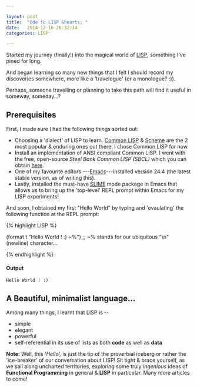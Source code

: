 ```yaml
---

layout: post
title:  "Ode to LISP &hearts; "
date:   2014-12-16 20:32:14
categories: LISP

---
```


Started my journey (finally!) into the magical world of [LISP][LISP_link], something I've pined for long.

And began learning so many new things that I felt I should record my discoveries somewhere, more like a 'travelogue' (or a monologue? :)).

Perhaps, someone travelling or planning to take this path will find it useful in someway, someday...?

## Prerequisites

First, I made sure I had the following things sorted out:

+ Choosing a 'dialect' of LISP to learn. [Common LISP][link_Common_LISP] & [Scheme][link_Scheme] are the 2 most popular & enduring ones out there. I chose Common LISP for now.
+ Install an implementation of ANSI compliant Common LISP. I went with the free, open-source _Steel Bank Common LISP (SBCL)_ which you can obtain [here][link_SBCL].
+ One of my favourite editors ---[Emacs][link_EMACS]---installed version 24.4 (the latest stable version, as of writing this).
+ Lastly, installed the must-have [SLIME][slime_id] mode package in Emacs that allows us to bring up the 'top-level' REPL prompt within Emacs for my LISP experiments!

And soon, I obtained my first "Hello World" by typing and 'evaulating' the following function at the REPL prompt:

{% highlight LISP %}

(format t "Hello World ! :) ~%")
;; ~% stands for our ubiquitous "\n" (newline) character...

{% endhighlight %}

#### Output
	Hello World ! :)

## A Beautiful, minimalist language...

Among many things, I learnt that LISP is -- 

+ simple
+ elegant
+ powerful
+ self-referential in its use of lists as both **code** as well as **data**

**Note:** Well, this _'Hello',_ is just the tip of the proverbial iceberg or rather the 'ice-breaker' of our conversation about LISP! Sit tight & brace yourself, as we sail along uncharted territories, exploring some truly _ingenious_ ideas of **Functional Programming** in general & **LISP** in particular. Many more articles to come!

[LISP_link]: http://LISP.com
[link_Common_LISP]: http://en.wikipedia.org/wiki/Common_Lisp
[link_Scheme]: http://en.wikipedia.org/wiki/Scheme_(programming_language)
[link_EMACS]: http://www.gnu.org/software/emacs/
[slime_id]: http://common-lisp.net/project/slime/ "SLIME mode for Emacs"
[link_SBCL]: http://www.sbcl.org/

